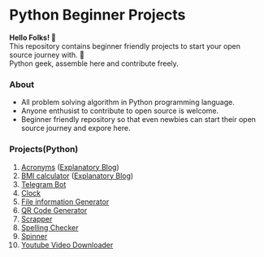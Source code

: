# Python Beginner Projects
**Hello Folks! 👋** <br>
This repository contains beginner friendly projects to start your open source journey with. 🚀</br>
Python geek, assemble here and contribute freely.

### About
* All problem solving algorithm in Python programming language.
* Anyone enthusist to contribute to open source is welcome.
* Beginner friendly repository so that even newbies can start their open source journey and expore here.
### Projects(Python)
1. [Acronyms](https://github.com/Punit-Choudhary/Python-beginner-projects/blob/main/acronyms.py)
([Explanatory Blog](https://medium.com/@itspunitchoudhary/creating-acronyms-using-python-1757b29cb107))
2. [BMI calculator](https://github.com/Punit-Choudhary/Python-beginner-projects/blob/main/bmiCalculator.py)
([Explanatory Blog](https://punitchoudhary.medium.com/python-bmi-calculator-project-8502d289dbeb))
3. [Telegram Bot](https://github.com/Punit-Choudhary/Python-beginner-scripts/blob/main/bot.py)
4. [Clock](https://github.com/Punit-Choudhary/Python-beginner-scripts/blob/main/clock.py)
5. [File information Generator](https://github.com/Punit-Choudhary/Python-beginner-scripts/blob/main/fileinfo.py)
6. [QR Code Generator](https://github.com/Punit-Choudhary/Python-beginner-projects/blob/main/qrGenerator.py)
7. [Scrapper](https://github.com/Punit-Choudhary/Python-beginner-scripts/blob/main/scrapper2.py)
8. [Spelling Checker](https://github.com/Punit-Choudhary/Python-beginner-scripts/blob/main/spellingChecker.py)
9. [Spinner](https://github.com/Punit-Choudhary/Python-beginner-scripts/blob/main/Spinner.py)
10. [Youtube Video Downloader](https://github.com/Punit-Choudhary/Python-beginner-scripts/blob/main/Youtube_Downloader.py)

